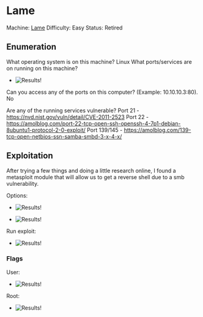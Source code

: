 # Lame

Machine: [Lame](https://app.hackthebox.com/machines/Lame)
Difficulty: Easy
Status: Retired



## Enumeration

What operating system is on this machine? Linux
What ports/services are on running on this machine?
- ![Results!](/screenshots/1.png)

Can you access any of the ports on this computer? (Example: 10.10.10.3:80). No


Are any of the running services vulnerable?
Port 21 - https://nvd.nist.gov/vuln/detail/CVE-2011-2523
Port 22 - https://amolblog.com/port-22-tcp-open-ssh-openssh-4-7p1-debian-8ubuntu1-protocol-2-0-exploit/
Port 139/145 - https://amolblog.com/139-tcp-open-netbios-ssn-samba-smbd-3-x-4-x/


## Exploitation

After trying a few things and doing a little research online, I found a metasploit module that will allow us to get a reverse shell due to a smb vulnerability.


Options:
- ![Results!](/screenshots/2.png)

- ![Results!](/screenshots/3.png)


Run exploit:
- ![Results!](/screenshots/4.png)


### Flags
User:
- ![Results!](/screenshots/5.png)

Root: 
- ![Results!](/screenshots/6.png)

